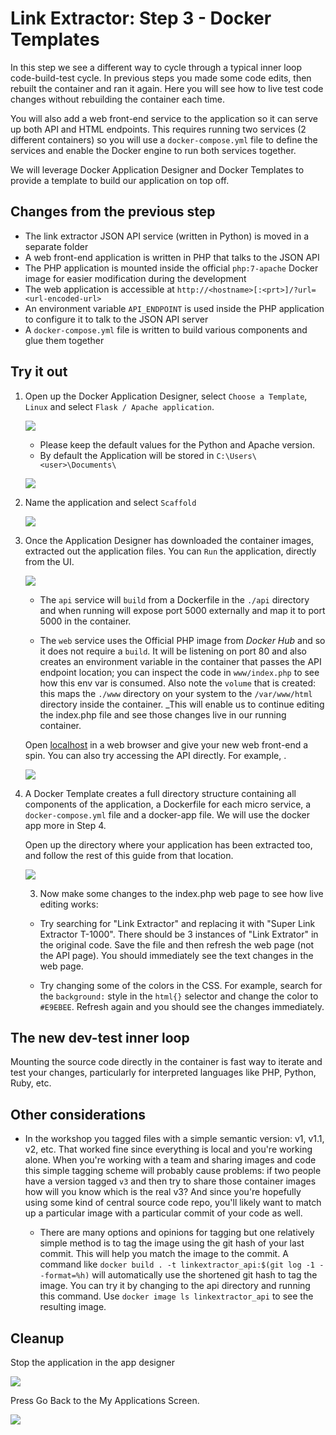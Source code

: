 # Link Extractor: Step 3 - Docker Templates

In this step we see a different way to cycle through a typical inner loop
code-build-test cycle. In previous steps you made some code edits, then rebuilt
the container and ran it again. Here you will see how to live test code changes
without rebuilding the container each time.

You will also add a web front-end service to the application so it can serve up
both API and HTML endpoints. This requires running two services (2 different
containers) so you will use a `docker-compose.yml` file to define the services
and enable the Docker engine to run both services together.

We will leverage Docker Application Designer and Docker Templates to
provide a template to build our application on top off.

## Changes from the previous step

* The link extractor JSON API service (written in Python) is moved in a
  separate folder
* A web front-end application is written in PHP that talks to the JSON API
* The PHP application is mounted inside the official `php:7-apache` Docker
  image for easier modification during the development
* The web application is accessible at
  `http://<hostname>[:<prt>]/?url=<url-encoded-url>`
* An environment variable `API_ENDPOINT` is used inside the PHP application to
  configure it to talk to the JSON API server
* A `docker-compose.yml` file is written to build various components and glue
  them together

## Try it out

1. Open up the Docker Application Designer, select `Choose a Template`, `Linux`
   and select `Flask / Apache application`.
   
    ![]( ./images/image1.png)

   * Please keep the default values for the Python and Apache version.
   * By default the Application will be stored in `C:\Users\<user>\Documents\`

    ![]( ./images/image2.png)

2. Name the application and select `Scaffold`

    ![]( ./images/image3.png)

3. Once the Application Designer has downloaded the container images, extracted
   out the application files. You can `Run` the application, directly from the
   UI.

    ![]( ./images/image4.png)

   * The `api` service will `build` from a Dockerfile in the `./api` directory
     and when running will expose port 5000 externally and map it to port 5000
     in the container.

   * The `web` service uses the Official PHP image from _Docker Hub_ and so it
     does not require a `build`. It will be listening on port 80 and also
     creates an environment variable in the container that passes the API endpoint
     location; you can inspect the code in `www/index.php` to see how this env var
     is consumed. Also note the `volume` that is created: this maps the `./www`
     directory on your system to the `/var/www/html` directory inside the container.
     _This will enable us to continue editing the index.php file and see those
     changes live in our running container.   

   Open [localhost](http://localhost) in a web browser and give your new web
   front-end a spin.  You can also try accessing the API directly. For example,
   [](http://localhost:5000/api/http://docker.com).

   ![]( ./images/image5.png)

4. A Docker Template creates a full directory structure containing all
   components of the application, a Dockerfile for each micro service, a
   `docker-compose.yml` file and a docker-app file. We will use the docker app
   more in Step 4.

   Open up the directory where your application has been extracted too, and
   follow the rest of this guide from that location.

   ![]( ./images/image6.png)

   3. Now make some changes to the index.php web page to see how live editing
   works:

   * Try searching for "Link Extractor" and replacing it with "Super Link
     Extractor T-1000". There should be 3 instances of "Link Extrator" in the
     original code. Save the file and then refresh the web page (not the API page).
     You should immediately see the text changes in the web page.

   * Try changing some of the colors in the CSS. For example, search for the
     `background:` style in the `html{}` selector and change the color to
     `#E9EBEE`. Refresh again and you should see the changes immediately.

## The new dev-test inner loop

Mounting the source code directly in the container is fast way to iterate and
test your changes, particularly for interpreted languages like PHP, Python,
Ruby, etc.

## Other considerations

* In the workshop you tagged files with a simple semantic version: v1, v1.1,
  v2, etc. That worked fine since everything is local and you're working alone.
  When you're working with a team and sharing images and code this simple tagging
  scheme will probably cause problems: if two people have a version tagged `v3`
  and then try to share those container images how will you know which is the
  real v3? And since you're hopefully using some kind of central source code
  repo, you'll likely want to match up a particular image with a particular
  commit of your code as well.

  * There are many options and opinions for tagging but one relatively simple
    method is to tag the image using the git hash of your last commit. This
    will help you match the image to the commit. A command like `docker build . -t
    linkextractor_api:$(git log -1 --format=%h)` will automatically use the
    shortened git hash to tag the image. You can try it by changing to the api
    directory and running this command. Use `docker image ls linkextractor_api` to
    see the resulting image.

## Cleanup

Stop the application in the app designer

  ![]( ./images/image7.png)

Press Go Back to the My Applications Screen.

  ![]( ./images/image8.png)